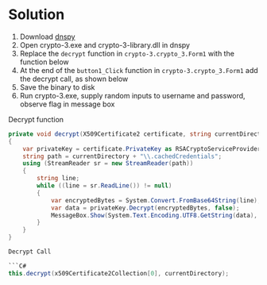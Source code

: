 # Solution

1. Download [dnspy](https://github.com/dnSpy/dnSpy/releases)
2. Open crypto-3.exe and crypto-3-library.dll in dnspy
3. Replace the `decrypt` function in `crypto-3.crypto_3.Form1` with the function below
4. At the end of the `button1_Click` function in `crypto-3.crypto_3.Form1` add the decrypt call, as shown below
5. Save the binary to disk
6. Run crypto-3.exe, supply random inputs to username and password, observe flag in message box

Decrypt function

```C#
private void decrypt(X509Certificate2 certificate, string currentDirectory)
{
    var privateKey = certificate.PrivateKey as RSACryptoServiceProvider;
    string path = currentDirectory + "\\.cachedCredentials";
    using (StreamReader sr = new StreamReader(path))
    {
        string line;
        while ((line = sr.ReadLine()) != null)
        {
            var encryptedBytes = System.Convert.FromBase64String(line);
            var data = privateKey.Decrypt(encryptedBytes, false);
            MessageBox.Show(System.Text.Encoding.UTF8.GetString(data), "decrypted", MessageBoxButtons.OK, MessageBoxIcon.Information);
        }
    }
}

Decrypt Call

```C#
this.decrypt(x509Certificate2Collection[0], currentDirectory);
```
